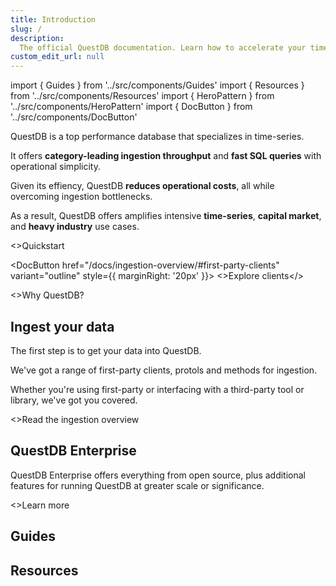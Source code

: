 ```yaml
---
title: Introduction
slug: /
description:
  The official QuestDB documentation. Learn how to accelerate your time-series, capital markets, and heavy industry use cases.
custom_edit_url: null
---
```


import { Guides } from '../src/components/Guides'
import { Resources } from '../src/components/Resources'
import { HeroPattern } from '../src/components/HeroPattern'
import { DocButton } from '../src/components/DocButton'


<HeroPattern />

QuestDB is a top performance database that specializes in time-series.

It offers **category-leading ingestion throughput** and **fast SQL queries**
with operational simplicity.

Given its effiency, QuestDB **reduces operational costs**, all while overcoming
ingestion bottlenecks.

As a result, QuestDB offers amplifies intensive **time-series**, **capital market**, and **heavy industry** use cases.

<div className="not-prose mb-16 mt-6 flex gap-3">
  <DocButton href="/quick-start" arrow="right" style={{ marginRight: '20px' }}>
    <>Quickstart</>
  </DocButton>

  <DocButton href="/docs/ingestion-overview/#first-party-clients" variant="outline" style={{ marginRight: '20px' }}>
    <>Explore clients</>
  </DocButton>

  <DocButton href="/docs/why-questdb/" variant="outline">
    <>Why QuestDB?</>
  </DocButton>
</div>

## Ingest your data

The first step is to get your data into QuestDB. 

We've got a range of first-party clients, protols and methods for ingestion. 

Whether you're using first-party or interfacing with a third-party tool or library, we've got you covered.

<div className="not-prose">
  <DocButton href="/docs/ingestion-overview/" variant="text" arrow="right">
    <>Read the ingestion overview</>
  </DocButton>
</div>

## QuestDB Enterprise

QuestDB Enterprise offers everything from open source, plus additional features
for running QuestDB at greater scale or significance.

<div className="not-prose">
  <DocButton href="/enterprise/" variant="text" arrow="right">
    <>Learn more</>
  </DocButton>
</div>

## Guides

<Guides />

## Resources

<Resources />
